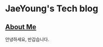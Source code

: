 # JaeYoung's Tech blog

## [About Me](https://heoj10272.github.io/about/)

안녕하세요, 반갑습니다.<br>
<br>


